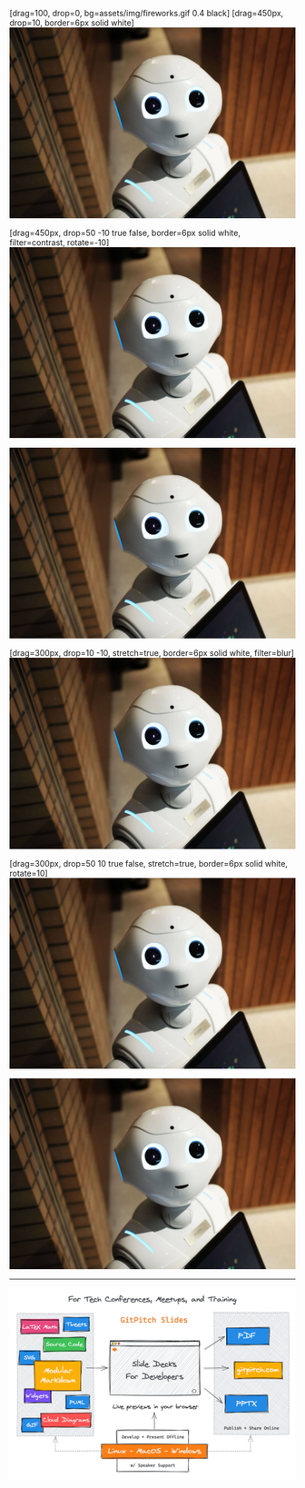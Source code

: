 [drag=100, drop=0, bg=assets/img/fireworks.gif 0.4 black]
[drag=450px, drop=10, border=6px solid white]
![IMAGE, filter=hue](assets/img/robot.jpg)

[drag=450px, drop=50 -10 true false, border=6px solid white, filter=contrast, rotate=-10]
![IMAGE](assets/img/robot.jpg)

![drag=450px, drop=-10 10, border=6px solid white, filter=sepia](assets/img/robot.jpg)

[drag=300px, drop=10 -10, stretch=true, border=6px solid white, filter=blur]
![IMAGE](assets/img/robot.jpg)

[drag=300px, drop=50 10 true false, stretch=true, border=6px solid white, rotate=10]
![IMAGE,filter=invert](assets/img/robot.jpg)

![drag=300px, drop=-10 -10, stretch=true, border=6px solid white, filter=grayscale](assets/img/robot.jpg)

---

![drag=100, drop=0](assets/img/gitpitch-sketch.png)

